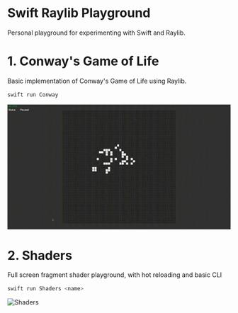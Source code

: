 # Swift Raylib Playground

Personal playground for experimenting with Swift and Raylib.

# 1. Conway's Game of Life
Basic implementation of Conway's Game of Life using Raylib.
```bash
swift run Conway
```

<img src="/Assets/Conway.gif" alt="Conway's Game of Life">


# 2. Shaders
Full screen fragment shader playground, with hot reloading and basic CLI
```bash
swift run Shaders <name>
```

<img src="/Assets/Shaders.gif" alt="Shaders">
